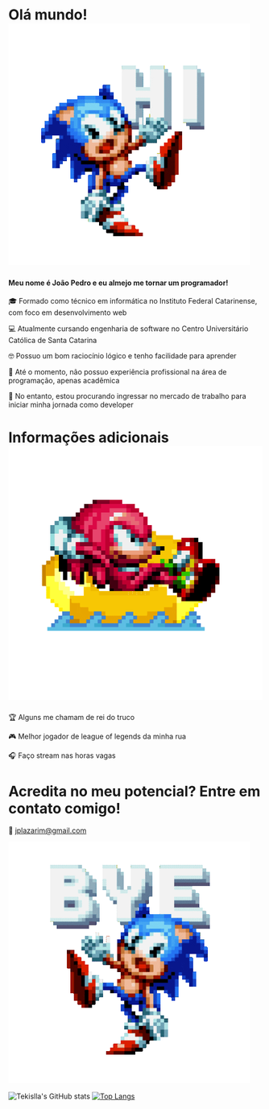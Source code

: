 
# Olá mundo! ![sonic hi](https://github.com/Tekislla/Tekislla/blob/main/sonic%20hi.gif)

#### Meu nome é João Pedro e eu almejo me tornar um programador!

🎓 Formado como técnico em informática no Instituto Federal Catarinense, com foco em desenvolvimento web

💻 Atualmente cursando engenharia de software no Centro Universitário Católica de Santa Catarina

🤓 Possuo um bom raciocínio lógico e tenho facilidade para aprender

🤔 Até o momento, não possuo experiência profissional na área de programação, apenas acadêmica

💼 No entanto, estou procurando ingressar no mercado de trabalho para iniciar minha jornada como developer





# Informações adicionais ![sonic chill](https://github.com/Tekislla/Tekislla/blob/main/sonic%20chill.gif)
🏆 Alguns me chamam de rei do truco

🎮 Melhor jogador de league of legends da minha rua

🎧 Faço stream nas horas vagas






# Acredita no meu potencial? Entre em contato comigo!

📩 jplazarim@gmail.com

![sonic bye](https://github.com/Tekislla/Tekislla/blob/main/sonic%20bye.gif)

![Tekislla's GitHub stats](https://github-readme-stats.vercel.app/api?username=tekislla&show_icons=true&theme=tokyonight) [![Top Langs](https://github-readme-stats.vercel.app/api/top-langs/?username=tekislla&layout=compact&theme=tokyonight)](https://github.com/anuraghazra/github-readme-stats)

